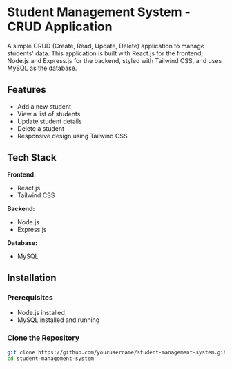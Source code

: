 # Student Management System - CRUD Application

A simple CRUD (Create, Read, Update, Delete) application to manage students' data. This application is built with React.js for the frontend, Node.js and Express.js for the backend, styled with Tailwind CSS, and uses MySQL as the database.

## Features

- Add a new student
- View a list of students
- Update student details
- Delete a student
- Responsive design using Tailwind CSS

## Tech Stack

**Frontend:**
- React.js
- Tailwind CSS

**Backend:**
- Node.js
- Express.js

**Database:**
- MySQL

## Installation

### Prerequisites
- Node.js installed
- MySQL installed and running

### Clone the Repository
```bash
git clone https://github.com/yourusername/student-management-system.git
cd student-management-system

